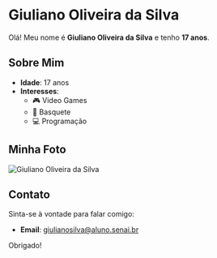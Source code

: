 # Giuliano Oliveira da Silva

Olá! Meu nome é **Giuliano Oliveira da Silva** e tenho **17 anos**.

## Sobre Mim

- **Idade**: 17 anos
- **Interesses**:
  - 🎮 Video Games
  - 🏀 Basquete
  - 💻 Programação

## Minha Foto

![Giuliano Oliveira da Silva](https://us-tuna-sounds-images.voicemod.net/0b396ae5-6dd2-4d52-9ace-0d5addff85b4-1714392762900.png)

## Contato

Sinta-se à vontade para falar comigo:

- **Email**: giulianosilva@aluno.senai.br


Obrigado!
